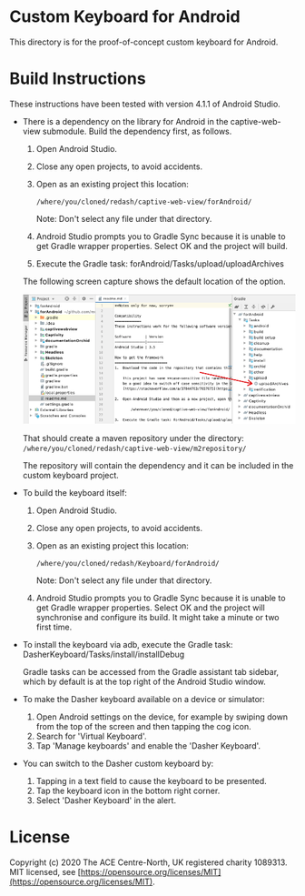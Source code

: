 # Custom Keyboard for Android
This directory is for the proof-of-concept custom keyboard for Android.

# Build Instructions
These instructions have been tested with version 4.1.1 of Android Studio.

-   There is a dependency on the library for Android in the captive-web-view
    submodule. Build the dependency first, as follows.

    1.  Open Android Studio.
    2.  Close any open projects, to avoid accidents.
    3.  Open as an existing project this location:

            /where/you/cloned/redash/captive-web-view/forAndroid/
        
        Note: Don't select any file under that directory.
    
    4.  Android Studio prompts you to Gradle Sync because it is unable to get
        Gradle wrapper properties. Select OK and the project will build.
    
    5.  Execute the Gradle task: forAndroid/Tasks/upload/uploadArchives

    The following screen capture shows the default location of the option.

    ![**Screen Capture:** Location of the Captive Web View build task](../../documents/ScreenCaptures/IDE/AndroidStudio_CaptiveWebView_build.png)

    That should create a maven repository under the directory:
    `/where/you/cloned/redash/captive-web-view/m2repository/`

    The repository will contain the dependency and it can be included in the
    custom keyboard project.

-   To build the keyboard itself:

    1.  Open Android Studio.
    2.  Close any open projects, to avoid accidents.
    3.  Open as an existing project this location:

            /where/you/cloned/redash/Keyboard/forAndroid/
        
        Note: Don't select any file under that directory.
    
    4.  Android Studio prompts you to Gradle Sync because it is unable to get
        Gradle wrapper properties. Select OK and the project will synchronise
        and configure its build. It might take a minute or two first time.

-   To install the keyboard via adb, execute the Gradle task:  
    DasherKeyboard/Tasks/install/installDebug

    Gradle tasks can be accessed from the Gradle assistant tab sidebar, which
    by default is at the top right of the Android Studio window.

-   To make the Dasher keyboard available on a device or simulator:

    1.  Open Android settings on the device, for example by swiping down from
        the top of the screen and then tapping the cog icon.
    2.  Search for 'Virtual Keyboard'.
    3.  Tap 'Manage keyboards' and enable the 'Dasher Keyboard'.

-   You can switch to the Dasher custom keyboard by:

    1.  Tapping in a text field to cause the keyboard to be presented.
    2.  Tap the keyboard icon in the bottom right corner.
    3.  Select 'Dasher Keyboard' in the alert.

# License
Copyright (c) 2020 The ACE Centre-North, UK registered charity 1089313.  
MIT licensed, see
[https://opensource.org/licenses/MIT](https://opensource.org/licenses/MIT).
